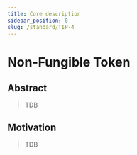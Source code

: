 ```yaml
---
title: Core description
sidebar_position: 0
slug: /standard/TIP-4
---
```


# Non-Fungible Token

## Abstract

> TDB

## Motivation

> TDB
